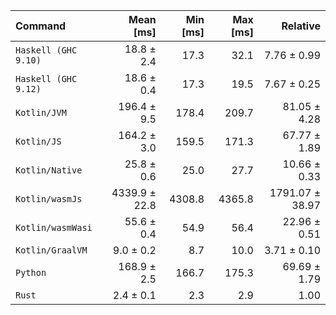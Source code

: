 | Command | Mean [ms] | Min [ms] | Max [ms] | Relative |
|:---|---:|---:|---:|---:|
| `Haskell (GHC 9.10)` | 18.8 ± 2.4 | 17.3 | 32.1 | 7.76 ± 0.99 |
| `Haskell (GHC 9.12)` | 18.6 ± 0.4 | 17.3 | 19.5 | 7.67 ± 0.25 |
| `Kotlin/JVM` | 196.4 ± 9.5 | 178.4 | 209.7 | 81.05 ± 4.28 |
| `Kotlin/JS` | 164.2 ± 3.0 | 159.5 | 171.3 | 67.77 ± 1.89 |
| `Kotlin/Native` | 25.8 ± 0.6 | 25.0 | 27.7 | 10.66 ± 0.33 |
| `Kotlin/wasmJs` | 4339.9 ± 22.8 | 4308.8 | 4365.8 | 1791.07 ± 38.97 |
| `Kotlin/wasmWasi` | 55.6 ± 0.4 | 54.9 | 56.4 | 22.96 ± 0.51 |
| `Kotlin/GraalVM` | 9.0 ± 0.2 | 8.7 | 10.0 | 3.71 ± 0.10 |
| `Python` | 168.9 ± 2.5 | 166.7 | 175.3 | 69.69 ± 1.79 |
| `Rust` | 2.4 ± 0.1 | 2.3 | 2.9 | 1.00 |
